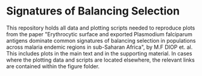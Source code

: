 # Signatures of Balancing Selection 
This repository holds all data and plotting scripts needed to reproduce plots from the paper "Erythrocytic surface and exported Plasmodium falciparum antigens dominate common signatures of balancing selection in populations across malaria endemic regions in sub-Saharan Africa", by M.F DIOP et. al. This includes plots in the main text and in the supporting material. In cases where the plotting data and scripts are located elsewhere, the relevant links are contained within the figure folder.
